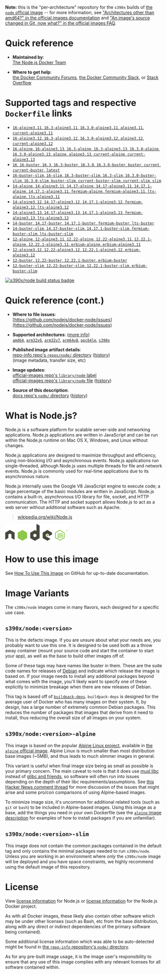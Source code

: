 <!--

********************************************************************************

WARNING:

    DO NOT EDIT "node/README.md"

    IT IS AUTO-GENERATED

    (from the other files in "node/" combined with a set of templates)

********************************************************************************

-->

**Note:** this is the "per-architecture" repository for the `s390x` builds of [the `node` official image](https://hub.docker.com/_/node) -- for more information, see ["Architectures other than amd64?" in the official images documentation](https://github.com/docker-library/official-images#architectures-other-than-amd64) and ["An image's source changed in Git, now what?" in the official images FAQ](https://github.com/docker-library/faq#an-images-source-changed-in-git-now-what).

# Quick reference

-	**Maintained by**:  
	[The Node.js Docker Team](https://github.com/nodejs/docker-node)

-	**Where to get help**:  
	[the Docker Community Forums](https://forums.docker.com/), [the Docker Community Slack](https://dockr.ly/slack), or [Stack Overflow](https://stackoverflow.com/search?tab=newest&q=docker)

# Supported tags and respective `Dockerfile` links

-	[`16-alpine3.11`, `16.3-alpine3.11`, `16.3.0-alpine3.11`, `alpine3.11`, `current-alpine3.11`](https://github.com/nodejs/docker-node/blob/8d77359e4f20c45829f7d7399b76a5eb99eff4da/16/alpine3.11/Dockerfile)
-	[`16-alpine3.12`, `16.3-alpine3.12`, `16.3.0-alpine3.12`, `alpine3.12`, `current-alpine3.12`](https://github.com/nodejs/docker-node/blob/8d77359e4f20c45829f7d7399b76a5eb99eff4da/16/alpine3.12/Dockerfile)
-	[`16-alpine`, `16-alpine3.13`, `16.3-alpine`, `16.3-alpine3.13`, `16.3.0-alpine`, `16.3.0-alpine3.13`, `alpine`, `alpine3.13`, `current-alpine`, `current-alpine3.13`](https://github.com/nodejs/docker-node/blob/8d77359e4f20c45829f7d7399b76a5eb99eff4da/16/alpine3.13/Dockerfile)
-	[`16`, `16-buster`, `16.3`, `16.3-buster`, `16.3.0`, `16.3.0-buster`, `buster`, `current`, `current-buster`, `latest`](https://github.com/nodejs/docker-node/blob/8d77359e4f20c45829f7d7399b76a5eb99eff4da/16/buster/Dockerfile)
-	[`16-buster-slim`, `16-slim`, `16.3-buster-slim`, `16.3-slim`, `16.3.0-buster-slim`, `16.3.0-slim`, `buster-slim`, `current-buster-slim`, `current-slim`, `slim`](https://github.com/nodejs/docker-node/blob/8d77359e4f20c45829f7d7399b76a5eb99eff4da/16/buster-slim/Dockerfile)
-	[`14-alpine`, `14-alpine3.11`, `14.17-alpine`, `14.17-alpine3.11`, `14.17.1-alpine`, `14.17.1-alpine3.11`, `fermium-alpine`, `fermium-alpine3.11`, `lts-alpine`, `lts-alpine3.11`](https://github.com/nodejs/docker-node/blob/1d04d72efc47227406ba321479eef0e58484f80a/14/alpine3.11/Dockerfile)
-	[`14-alpine3.12`, `14.17-alpine3.12`, `14.17.1-alpine3.12`, `fermium-alpine3.12`, `lts-alpine3.12`](https://github.com/nodejs/docker-node/blob/1d04d72efc47227406ba321479eef0e58484f80a/14/alpine3.12/Dockerfile)
-	[`14-alpine3.13`, `14.17-alpine3.13`, `14.17.1-alpine3.13`, `fermium-alpine3.13`, `lts-alpine3.13`](https://github.com/nodejs/docker-node/blob/1d04d72efc47227406ba321479eef0e58484f80a/14/alpine3.13/Dockerfile)
-	[`14-buster`, `14.17-buster`, `14.17.1-buster`, `fermium-buster`, `lts-buster`](https://github.com/nodejs/docker-node/blob/1d04d72efc47227406ba321479eef0e58484f80a/14/buster/Dockerfile)
-	[`14-buster-slim`, `14.17-buster-slim`, `14.17.1-buster-slim`, `fermium-buster-slim`, `lts-buster-slim`](https://github.com/nodejs/docker-node/blob/1d04d72efc47227406ba321479eef0e58484f80a/14/buster-slim/Dockerfile)
-	[`12-alpine`, `12-alpine3.11`, `12.22-alpine`, `12.22-alpine3.11`, `12.22.1-alpine`, `12.22.1-alpine3.11`, `erbium-alpine`, `erbium-alpine3.11`](https://github.com/nodejs/docker-node/blob/31246f5f779cafa0930a1db04bd00d875d6a940d/12/alpine3.11/Dockerfile)
-	[`12-alpine3.12`, `12.22-alpine3.12`, `12.22.1-alpine3.12`, `erbium-alpine3.12`](https://github.com/nodejs/docker-node/blob/31246f5f779cafa0930a1db04bd00d875d6a940d/12/alpine3.12/Dockerfile)
-	[`12-buster`, `12.22-buster`, `12.22.1-buster`, `erbium-buster`](https://github.com/nodejs/docker-node/blob/31246f5f779cafa0930a1db04bd00d875d6a940d/12/buster/Dockerfile)
-	[`12-buster-slim`, `12.22-buster-slim`, `12.22.1-buster-slim`, `erbium-buster-slim`](https://github.com/nodejs/docker-node/blob/31246f5f779cafa0930a1db04bd00d875d6a940d/12/buster-slim/Dockerfile)

[![s390x/node build status badge](https://img.shields.io/jenkins/s/https/doi-janky.infosiftr.net/job/multiarch/job/s390x/job/node.svg?label=s390x/node%20%20build%20job)](https://doi-janky.infosiftr.net/job/multiarch/job/s390x/job/node/)

# Quick reference (cont.)

-	**Where to file issues**:  
	[https://github.com/nodejs/docker-node/issues](https://github.com/nodejs/docker-node/issues)

-	**Supported architectures**: ([more info](https://github.com/docker-library/official-images#architectures-other-than-amd64))  
	[`amd64`](https://hub.docker.com/r/amd64/node/), [`arm32v6`](https://hub.docker.com/r/arm32v6/node/), [`arm32v7`](https://hub.docker.com/r/arm32v7/node/), [`arm64v8`](https://hub.docker.com/r/arm64v8/node/), [`ppc64le`](https://hub.docker.com/r/ppc64le/node/), [`s390x`](https://hub.docker.com/r/s390x/node/)

-	**Published image artifact details**:  
	[repo-info repo's `repos/node/` directory](https://github.com/docker-library/repo-info/blob/master/repos/node) ([history](https://github.com/docker-library/repo-info/commits/master/repos/node))  
	(image metadata, transfer size, etc)

-	**Image updates**:  
	[official-images repo's `library/node` label](https://github.com/docker-library/official-images/issues?q=label%3Alibrary%2Fnode)  
	[official-images repo's `library/node` file](https://github.com/docker-library/official-images/blob/master/library/node) ([history](https://github.com/docker-library/official-images/commits/master/library/node))

-	**Source of this description**:  
	[docs repo's `node/` directory](https://github.com/docker-library/docs/tree/master/node) ([history](https://github.com/docker-library/docs/commits/master/node))

# What is Node.js?

Node.js is a software platform for scalable server-side and networking applications. Node.js applications are written in JavaScript and can be run within the Node.js runtime on Mac OS X, Windows, and Linux without changes.

Node.js applications are designed to maximize throughput and efficiency, using non-blocking I/O and asynchronous events. Node.js applications run single-threaded, although Node.js uses multiple threads for file and network events. Node.js is commonly used for real-time applications due to its asynchronous nature.

Node.js internally uses the Google V8 JavaScript engine to execute code; a large percentage of the basic modules are written in JavaScript. Node.js contains a built-in, asynchronous I/O library for file, socket, and HTTP communication. The HTTP and socket support allows Node.js to act as a web server without additional software such as Apache.

> [wikipedia.org/wiki/Node.js](https://en.wikipedia.org/wiki/Node.js)

![logo](https://raw.githubusercontent.com/docker-library/docs/01c12653951b2fe592c1f93a13b4e289ada0e3a1/node/logo.png)

# How to use this image

See [How To Use This Image](https://github.com/nodejs/docker-node/blob/master/README.md#how-to-use-this-image) on GitHub for up-to-date documentation.

# Image Variants

The `s390x/node` images come in many flavors, each designed for a specific use case.

## `s390x/node:<version>`

This is the defacto image. If you are unsure about what your needs are, you probably want to use this one. It is designed to be used both as a throw away container (mount your source code and start the container to start your app), as well as the base to build other images off of.

Some of these tags may have names like buster in them. These are the suite code names for releases of [Debian](https://wiki.debian.org/DebianReleases) and indicate which release the image is based on. If your image needs to install any additional packages beyond what comes with the image, you'll likely want to specify one of these explicitly to minimize breakage when there are new releases of Debian.

This tag is based off of [`buildpack-deps`](https://hub.docker.com/_/buildpack-deps/). `buildpack-deps` is designed for the average user of Docker who has many images on their system. It, by design, has a large number of extremely common Debian packages. This reduces the number of packages that images that derive from it need to install, thus reducing the overall size of all images on your system.

## `s390x/node:<version>-alpine`

This image is based on the popular [Alpine Linux project](https://alpinelinux.org), available in [the `alpine` official image](https://hub.docker.com/_/alpine). Alpine Linux is much smaller than most distribution base images (~5MB), and thus leads to much slimmer images in general.

This variant is useful when final image size being as small as possible is your primary concern. The main caveat to note is that it does use [musl libc](https://musl.libc.org) instead of [glibc and friends](https://www.etalabs.net/compare_libcs.html), so software will often run into issues depending on the depth of their libc requirements/assumptions. See [this Hacker News comment thread](https://news.ycombinator.com/item?id=10782897) for more discussion of the issues that might arise and some pro/con comparisons of using Alpine-based images.

To minimize image size, it's uncommon for additional related tools (such as `git` or `bash`) to be included in Alpine-based images. Using this image as a base, add the things you need in your own Dockerfile (see the [`alpine` image description](https://hub.docker.com/_/alpine/) for examples of how to install packages if you are unfamiliar).

## `s390x/node:<version>-slim`

This image does not contain the common packages contained in the default tag and only contains the minimal packages needed to run `s390x/node`. Unless you are working in an environment where *only* the `s390x/node` image will be deployed and you have space constraints, we highly recommend using the default image of this repository.

# License

View [license information](https://github.com/nodejs/node/blob/master/LICENSE) for Node.js or [license information](https://github.com/nodejs/docker-node/blob/master/LICENSE) for the Node.js Docker project.

As with all Docker images, these likely also contain other software which may be under other licenses (such as Bash, etc from the base distribution, along with any direct or indirect dependencies of the primary software being contained).

Some additional license information which was able to be auto-detected might be found in [the `repo-info` repository's `node/` directory](https://github.com/docker-library/repo-info/tree/master/repos/node).

As for any pre-built image usage, it is the image user's responsibility to ensure that any use of this image complies with any relevant licenses for all software contained within.
